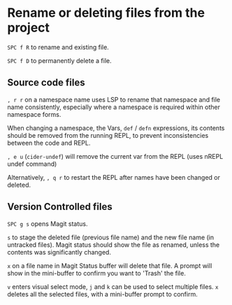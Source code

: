 # Rename or deleting files from the project

`SPC f R` to rename and existing file.

`SPC f D` to permanently delete a file.


## Source code files

`, r r` on a namespace name uses LSP to rename that namespace and file name consistently, especially where a namespace is required within other namespace forms.

When changing a namespace, the Vars, `def` / `defn` expressions, its contents should be removed from the running REPL, to prevent inconsistencies between the code and REPL.

`, e u` (`cider-undef`) will remove the current var from the REPL (uses nREPL undef command)

Alternatively, `, q r` to restart the REPL after names have been changed or deleted.


## Version Controlled files

`SPC g s` opens Magit status.

`s` to stage the deleted file (previous file name) and the new file name (in untracked files).  Magit status should show the file as renamed, unless the contents was significantly changed.

`x` on a file name in Magit Status buffer will delete that file.  A prompt will show in the mini-buffer to confirm you want to 'Trash' the file.

`v` enters visual select mode, `j` and `k` can be used to select multiple files.  `x` deletes all the selected files, with a mini-buffer prompt to confirm.

